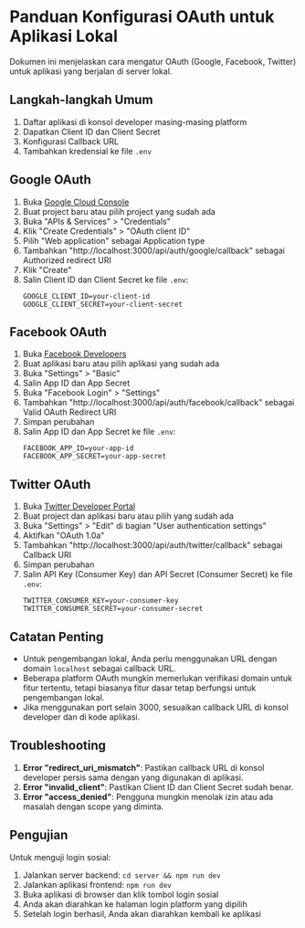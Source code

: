 # Panduan Konfigurasi OAuth untuk Aplikasi Lokal

Dokumen ini menjelaskan cara mengatur OAuth (Google, Facebook, Twitter) untuk aplikasi yang berjalan di server lokal.

## Langkah-langkah Umum

1. Daftar aplikasi di konsol developer masing-masing platform
2. Dapatkan Client ID dan Client Secret
3. Konfigurasi Callback URL
4. Tambahkan kredensial ke file `.env`

## Google OAuth

1. Buka [Google Cloud Console](https://console.cloud.google.com/)
2. Buat project baru atau pilih project yang sudah ada
3. Buka "APIs & Services" > "Credentials"
4. Klik "Create Credentials" > "OAuth client ID"
5. Pilih "Web application" sebagai Application type
6. Tambahkan "http://localhost:3000/api/auth/google/callback" sebagai Authorized redirect URI
7. Klik "Create"
8. Salin Client ID dan Client Secret ke file `.env`:
   ```
   GOOGLE_CLIENT_ID=your-client-id
   GOOGLE_CLIENT_SECRET=your-client-secret
   ```

## Facebook OAuth

1. Buka [Facebook Developers](https://developers.facebook.com/)
2. Buat aplikasi baru atau pilih aplikasi yang sudah ada
3. Buka "Settings" > "Basic"
4. Salin App ID dan App Secret
5. Buka "Facebook Login" > "Settings"
6. Tambahkan "http://localhost:3000/api/auth/facebook/callback" sebagai Valid OAuth Redirect URI
7. Simpan perubahan
8. Salin App ID dan App Secret ke file `.env`:
   ```
   FACEBOOK_APP_ID=your-app-id
   FACEBOOK_APP_SECRET=your-app-secret
   ```

## Twitter OAuth

1. Buka [Twitter Developer Portal](https://developer.twitter.com/en/portal/dashboard)
2. Buat project dan aplikasi baru atau pilih yang sudah ada
3. Buka "Settings" > "Edit" di bagian "User authentication settings"
4. Aktifkan "OAuth 1.0a"
5. Tambahkan "http://localhost:3000/api/auth/twitter/callback" sebagai Callback URI
6. Simpan perubahan
7. Salin API Key (Consumer Key) dan API Secret (Consumer Secret) ke file `.env`:
   ```
   TWITTER_CONSUMER_KEY=your-consumer-key
   TWITTER_CONSUMER_SECRET=your-consumer-secret
   ```

## Catatan Penting

- Untuk pengembangan lokal, Anda perlu menggunakan URL dengan domain `localhost` sebagai callback URL.
- Beberapa platform OAuth mungkin memerlukan verifikasi domain untuk fitur tertentu, tetapi biasanya fitur dasar tetap berfungsi untuk pengembangan lokal.
- Jika menggunakan port selain 3000, sesuaikan callback URL di konsol developer dan di kode aplikasi.

## Troubleshooting

1. **Error "redirect_uri_mismatch"**: Pastikan callback URL di konsol developer persis sama dengan yang digunakan di aplikasi.
2. **Error "invalid_client"**: Pastikan Client ID dan Client Secret sudah benar.
3. **Error "access_denied"**: Pengguna mungkin menolak izin atau ada masalah dengan scope yang diminta.

## Pengujian

Untuk menguji login sosial:

1. Jalankan server backend: `cd server && npm run dev`
2. Jalankan aplikasi frontend: `npm run dev`
3. Buka aplikasi di browser dan klik tombol login sosial
4. Anda akan diarahkan ke halaman login platform yang dipilih
5. Setelah login berhasil, Anda akan diarahkan kembali ke aplikasi
